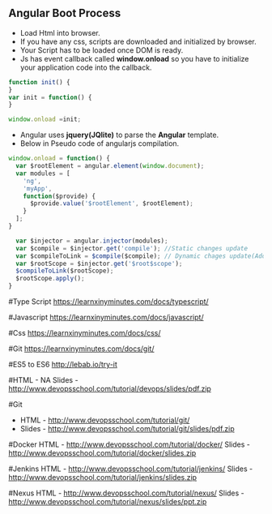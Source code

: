 Angular Boot Process
--------------------

- Load Html into browser.
- If you have any css, scripts are downloaded and initialized by browser.
- Your Script has to be loaded once DOM is ready.
- Js has event callback called **window.onload** so you have to initialize your application code into the callback.

``` javascript
function init() {
}
var init = function() {
}

window.onload =init;
```

- Angular uses **jquery(JQlite)** to parse the **Angular** template.
- Below in Pseudo code of angularjs compilation.

``` javascript 
window.onload = function() {
  var $rootElement = angular.element(window.document);
  var modules = [
    'ng',
    'myApp',
    function($provide) {
      $provide.value('$rootElement', $rootElement);
    }
  ];
}

  var $injector = angular.injector(modules);
  var $compile = $injector.get('compile'); //Static changes update
  var $compileToLink = $compile($compile); // Dynamic chages update(Addig listeners)
  var $rootScope = $injector.get('$root$scope');
  $compileToLink($rootScope); 
  $rootScope.apply();
}
```


#Type Script
https://learnxinyminutes.com/docs/typescript/

#Javascript
https://learnxinyminutes.com/docs/javascript/

#Css
https://learnxinyminutes.com/docs/css/

#Git
https://learnxinyminutes.com/docs/git/

#ES5 to ES6
http://lebab.io/try-it


#HTML - NA
Slides - http://www.devopsschool.com/tutorial/devops/slides/pdf.zip
 
#Git
- HTML - http://www.devopsschool.com/tutorial/git/
- Slides - http://www.devopsschool.com/tutorial/git/slides/pdf.zip

#Docker 
HTML - http://www.devopsschool.com/tutorial/docker/
Slides - http://www.devopsschool.com/tutorial/docker/slides.zip

#Jenkins
HTML - http://www.devopsschool.com/tutorial/jenkins/
Slides - http://www.devopsschool.com/tutorial/jenkins/slides.zip

#Nexus
HTML - http://www.devopsschool.com/tutorial/nexus/
Slides - http://www.devopsschool.com/tutorial/nexus/slides/ppt.zip
